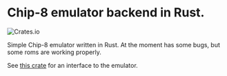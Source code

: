 # Chip-8 emulator backend in Rust.

![Crates.io](https://img.shields.io/crates/v/chiprust-emu?style=flat-square)

Simple Chip-8 emulator written in Rust.
At the moment has some bugs, but some roms are working properly.

See [this crate](https://crates.io/crates/chiprust-emu-cli) for an interface to the emulator.

